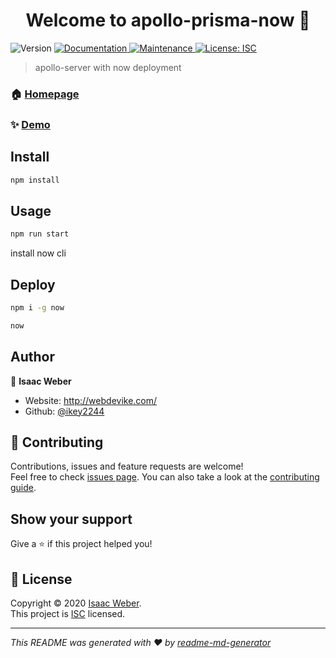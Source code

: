 <h1 align="center">Welcome to apollo-prisma-now 👋</h1>
<p>
  <img alt="Version" src="https://img.shields.io/badge/version-1.0.0-blue.svg?cacheSeconds=2592000" />
  <a href="https://github.com/ikey2244/apollo-now#readme" target="_blank">
    <img alt="Documentation" src="https://img.shields.io/badge/documentation-yes-brightgreen.svg" />
  </a>
  <a href="https://github.com/ikey2244/apollo-now/graphs/commit-activity" target="_blank">
    <img alt="Maintenance" src="https://img.shields.io/badge/Maintained%3F-yes-green.svg" />
  </a>
  <a href="https://github.com/ikey2244/apollo-now/blob/master/LICENSE" target="_blank">
    <img alt="License: ISC" src="https://img.shields.io/github/license/ikey2244/apollo-now" />
  </a>
</p>

> apollo-server with now deployment

### 🏠 [Homepage](https://github.com/ikey2244/apollo-now#readme)

### ✨ [Demo](https://apollo-now.ikey2244.now.sh/)

## Install

```sh
npm install
```

## Usage

```sh
npm run start
```
install now cli

## Deploy

```sh
npm i -g now
```
```sh
now
```

## Author

👤 **Isaac Weber**

* Website: http://webdevike.com/
* Github: [@ikey2244](https://github.com/ikey2244)

## 🤝 Contributing

Contributions, issues and feature requests are welcome!<br />Feel free to check [issues page](https://github.com/ikey2244/apollo-now/issues). You can also take a look at the [contributing guide](https://github.com/ikey2244/apollo-now/blob/master/CONTRIBUTING.md).

## Show your support

Give a ⭐️ if this project helped you!

## 📝 License

Copyright © 2020 [Isaac Weber](https://github.com/ikey2244).<br />
This project is [ISC](https://github.com/ikey2244/apollo-now/blob/master/LICENSE) licensed.

***
_This README was generated with ❤️ by [readme-md-generator](https://github.com/kefranabg/readme-md-generator)_
